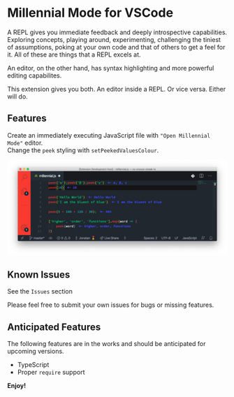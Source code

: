 # Millennial Mode for VSCode
A REPL gives you immediate feedback and deeply introspective capabilities. Exploring concepts,
playing around, experimenting, challenging the tiniest of assumptions, poking at your own code and
that of others to get a feel for it. All of these are things that a REPL excels at.

An editor, on the other hand, has syntax highlighting and more powerful editing capabilites.

This extension gives you both. An editor inside a REPL. Or vice versa. Either will do.

## Features
Create an immediately executing JavaScript file with `"Open Millennial Mode"` editor.  
Change the `peek` styling with `setPeekedValuesColour`.

<!-- $REPL \cup EDITOR = MILLENNIAL MODE$ -->
![peek](./assets/images/millennial-screenshot-basic-peek.png)

## Known Issues
See the `Issues` section

Please feel free to submit your own issues for bugs or missing features.

## Anticipated Features
The following features are in the works and should be anticipated for upcoming versions.
- TypeScript
- Proper `require` support

**Enjoy!**
